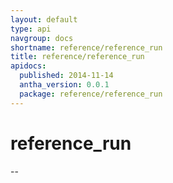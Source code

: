 ```yaml
---
layout: default
type: api
navgroup: docs
shortname: reference/reference_run
title: reference/reference_run
apidocs:
  published: 2014-11-14
  antha_version: 0.0.1
  package: reference/reference_run
---
```

# reference_run
--
